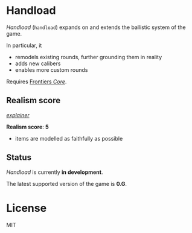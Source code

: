 # Handload

_Handload_ (`handload`) expands on and extends the ballistic system of the game.

In particular, it

- remodels existing rounds, further grounding them in reality
- adds new calibers
- enables more custom rounds

Requires [Frontiers _Core_](https://github.com/FrontierMods/Core).

## Realism score

_[explainer](https://github.com/FrontierMods/Core/blob/main/documentation/DESIGN_NOTES.md#realism-score)_

**Realism score**: **5**

- items are modelled as faithfully as possible

## Status

_Handload_ is currently **in development**.

The latest supported version of the game is **0.G**.

# License

MIT
